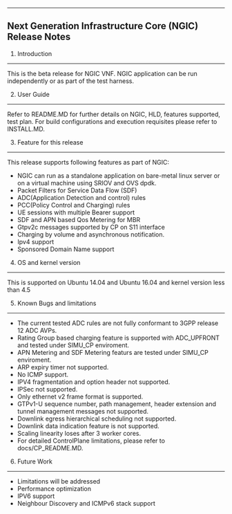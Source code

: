 ---------------------------------------------------------------------------------------------
Next Generation Infrastructure Core (NGIC) Release Notes
---------------------------------------------------------------------------------------------
1.	Introduction
-----------------
This is the beta release for NGIC VNF.
NGIC application can be run independently or as part of the test harness.

2.	User Guide
--------------
Refer to README.MD for further details on NGIC, HLD, features supported, test
plan. For build configurations and execution requisites please refer to
INSTALL.MD.

3. Feature for this release
----------------------------
This release supports following features as part of NGIC:
-	NGIC can run as a standalone application on bare-metal linux server or on a
	virtual machine using SRIOV and OVS dpdk.
-	Packet Filters for Service Data Flow (SDF)
-	ADC(Application Detection and control) rules
-	PCC(Policy Control and Charging) rules
-	UE sessions with multiple Bearer support
-	SDF and APN based Qos Metering for MBR
-	Gtpv2c messages supported by CP on S11 interface
-	Charging by volume and asynchronous notification.
-	Ipv4 support
-	Sponsored Domain Name support


4. OS and kernel version
------------------------
This is supported on Ubuntu 14.04 and Ubuntu 16.04 and kernel version less than 4.5

5. Known Bugs and limitations
-----------------------------
-	The current tested ADC rules are not fully conformant to 3GPP release 12 ADC AVPs.
-	Rating Group based charging feature is supported with ADC_UPFRONT and
	tested under SIMU_CP enviroment.
-	APN Metering and SDF Metering featurs are tested under SIMU_CP enviroment.
-	ARP expiry timer not supported.
-	No ICMP support.
-	IPV4 fragmentation and option header not supported.
-	IPSec not supported.
-	Only ethernet v2 frame format is supported.
-	GTPv1-U sequence number, path management, header extension and
	tunnel management messages not supported.
-	Downlink egress hierarchical scheduling not supported.
-	Downlink data indication feature is not supported.
-	Scaling linearity loses after 3 worker cores.
-	For detailed ControlPlane limitations, please refer to docs/CP_README.MD.

6. Future Work
--------------
-	Limitations will be addressed
-	Performance optimization
-	IPV6 support
-	Neighbour Discovery and ICMPv6 stack support
